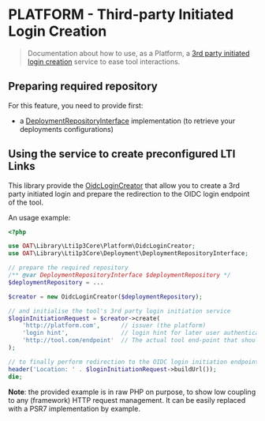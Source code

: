 # PLATFORM - Third-party Initiated Login Creation

> Documentation about how to use, as a Platform, a [3rd party initiated login creation](https://www.imsglobal.org/spec/security/v1p0/#step-1-third-party-initiated-login) service to ease tool interactions.

## Preparing required repository

For this feature, you need to provide first:
-  a [DeploymentRepositoryInterface](../../src/Deployment/DeploymentRepositoryInterface.php) implementation (to retrieve your deployments configurations)

## Using the service to create preconfigured LTI Links

This library provide the [OidcLoginCreator](../../src/Platform/OidcLoginCreator.php) that allow you to create a 3rd party initiated login and prepare the redirection to the OIDC login endpoint of the tool.

An usage example:

```php
<?php

use OAT\Library\Lti1p3Core\Platform\OidcLoginCreator;
use OAT\Library\Lti1p3Core\Deployment\DeploymentRepositoryInterface;

// prepare the required repository
/** @var DeploymentRepositoryInterface $deploymentRepository */
$deploymentRepository = ...

$creator = new OidcLoginCreator($deploymentRepository);

// and initialise the tool's 3rd party login initiation service
$loginInitiationRequest = $creator->create(
    'http://platform.com',      // issuer (the platform)
    'login hint',               // login hint for later user authentication om platform side
    'http://tool.com/endpoint'  // The actual tool end-point that should be executed
);

// to finally perform redirection to the OIDC login initiation endpoint of the tool
header('Location: ' . $loginInitiationRequest->buildUrl());
die;
```

**Note**: the provided example is in raw PHP on purpose, to show low coupling to any (framework) HTTP request management. It can be easily replaced with a PSR7 implementation by example.